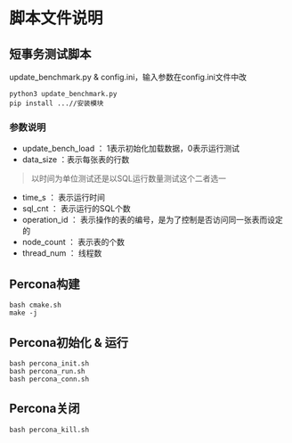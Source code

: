 # 脚本文件说明
## 短事务测试脚本
update_benchmark.py & config.ini，输入参数在config.ini文件中改
```
python3 update_benchmark.py
pip install ...//安装模块
```
### 参数说明
- update_bench_load ： 1表示初始化加载数据，0表示运行测试
- data_size ：表示每张表的行数
> 以时间为单位测试还是以SQL运行数量测试这个二者选一
- time_s ： 表示运行时间
- sql_cnt ： 表示运行的SQL个数
- operation_id ： 表示操作的表的编号，是为了控制是否访问同一张表而设定的
- node_count ： 表示表的个数
- thread_num ： 线程数

## Percona构建
```
bash cmake.sh
make -j
```
## Percona初始化 & 运行
```
bash percona_init.sh
bash percona_run.sh
bash percona_conn.sh
```

## Percona关闭
```
bash percona_kill.sh
```